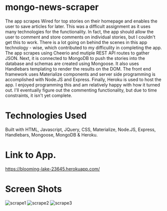 # mongo-news-scraper
The app scrapes Wired for top stories on their homepage and enables the user to save articles for later. This was a difficult assignment as it uses many technologies for the functionality. In fact, the app should allow the user to comment and store comments on individual stories, but I couldn't get this to work. There is a lot going on behind the scenes in this app technology - wise, which contributed to my difficulity in completing the app. The app scrapes using Cheerio and mutiple REST API routes to gather JSON. Next, it is connected to MongoDB to push the stories into the database and schemas are created using Mongoose. It also uses Handlebars templating to render the results on the DOM. The front end framework uses Materialize components and server side programming is accomplished with Node.JS and Express. Finally, Heroku is used to host the app. I enjoyed programming this and am relatively happy with how it turned out. I'll eventually figure out the commenting functionality, but due to time constraints, it isn't yet complete.

# Technologies Used
Built with HTML, Javascript, JQuery, CSS, Materialize, Node.JS, Express, Handlebars, Mongoose, MongoDB & Heroku.

# Link to App.
https://blooming-lake-23645.herokuapp.com/

# Screen Shots
![scrape1](https://user-images.githubusercontent.com/27470842/37533480-31543b1e-28ff-11e8-98c2-e6efc81d2734.PNG)
![scrape2](https://user-images.githubusercontent.com/27470842/37533483-3346b6cc-28ff-11e8-9712-57adcec77daf.PNG)
![scrape3](https://user-images.githubusercontent.com/27470842/37533489-361f2564-28ff-11e8-923e-18c0d831419d.PNG)
